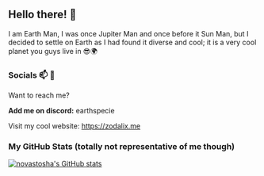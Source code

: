 ## Hello there! 👋

I am Earth Man, I was once Jupiter Man and once before it Sun Man, but I decided to settle on Earth as I had found it diverse and cool; it is a very cool planet you guys live in 😎🌍

### Socials 📫 💬
  Want to reach me?
  
  **Add me on discord:** earthspecie

Visit my cool website: https://zodalix.me

### My GitHub Stats (totally not representative of me though)
[![novastosha's GitHub stats](https://github-readme-stats.vercel.app/api?username=novastosha)](https://github.com/novastosha/github-readme-stats)  
